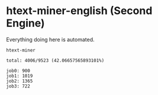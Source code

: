 # htext-miner-english (Second Engine)

Everything doing here is automated.

```
htext-miner

total: 4006/9523 (42.06657565893101%)

job0: 900
job1: 1019
job2: 1365
job3: 722
```